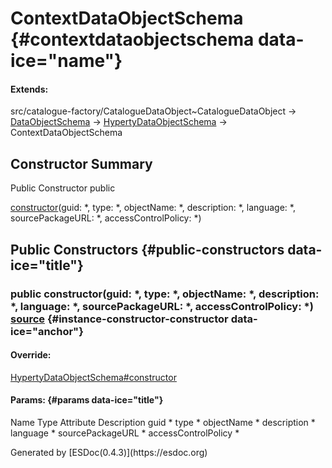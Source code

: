ContextDataObjectSchema {#contextdataobjectschema data-ice="name"}
=======================

<div class="flat-list" data-ice="extendsChain">

#### Extends:

<div>

<span>src/catalogue-factory/CatalogueDataObject\~CatalogueDataObject</span>
→
<span>[DataObjectSchema](../../../class/src/catalogue-factory/DataObjectSchema.js~DataObjectSchema.html)</span>
→
<span>[HypertyDataObjectSchema](../../../class/src/catalogue-factory/DataObjectSchema.js~HypertyDataObjectSchema.html)</span>
→ ContextDataObjectSchema

</div>

</div>

</div>
<div data-ice="constructorSummary">

Constructor Summary
-------------------

Public Constructor <span class="access" data-ice="access">public</span>
<span class="override" data-ice="override"></span>
<div>

<span
data-ice="name"><span>[constructor](../../../class/src/catalogue-factory/DataObjectSchema.js~ContextDataObjectSchema.html#instance-constructor-constructor)</span></span><span
data-ice="signature">(guid: <span>\*</span>, type: <span>\*</span>,
objectName: <span>\*</span>, description: <span>\*</span>, language:
<span>\*</span>, sourcePackageURL: <span>\*</span>, accessControlPolicy:
<span>\*</span>)</span>

</div>

<div>

</div>

</div>

<div data-ice="constructorDetails">

Public Constructors {#public-constructors data-ice="title"}
-------------------

<div class="detail" data-ice="detail">

### <span class="access" data-ice="access">public</span> <span data-ice="name">constructor</span><span data-ice="signature">(guid: <span>\*</span>, type: <span>\*</span>, objectName: <span>\*</span>, description: <span>\*</span>, language: <span>\*</span>, sourcePackageURL: <span>\*</span>, accessControlPolicy: <span>\*</span>)</span> <span class="right-info"> <span data-ice="source"><span>[source](../../../file/src/catalogue-factory/DataObjectSchema.js.html#lineNumber49)</span></span> </span> {#instance-constructor-constructor data-ice="anchor"}

<div data-ice="override">

#### Override:

<span>[HypertyDataObjectSchema\#constructor](../../../class/src/catalogue-factory/DataObjectSchema.js~HypertyDataObjectSchema.html#instance-constructor-constructor)</span>

</div>

<div data-ice="properties">

<div data-ice="properties">

#### Params: {#params data-ice="title"}

Name Type Attribute Description guid <span>\*</span> type
<span>\*</span> objectName <span>\*</span> description <span>\*</span>
language <span>\*</span> sourcePackageURL <span>\*</span>
accessControlPolicy <span>\*</span>

</div>

</div>

</div>

</div>

</div>
Generated by [ESDoc<span
data-ice="esdocVersion">(0.4.3)</span>](https://esdoc.org)
